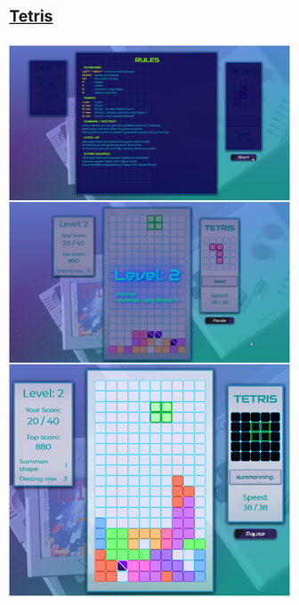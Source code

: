 # [Tetris](michal-w-dev.github.io/tetris/)

<br>
<img src="imgs/readme1.png" width="700px">
<img src="imgs/readme2.png" width="700px">
<img src="imgs/readme3.png" width="700px">
